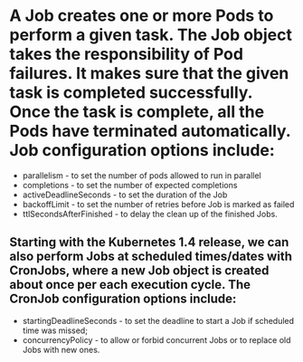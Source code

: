 # A Job creates one or more Pods to perform a given task. The Job object takes the responsibility of Pod failures. It makes sure that the given task is completed successfully. Once the task is complete, all the Pods have terminated automatically. Job configuration options include:
* parallelism - to set the number of pods allowed to run in parallel
* completions - to set the number of expected completions
* activeDeadlineSeconds - to set the duration of the Job
* backoffLimit - to set the number of retries before Job is marked as failed
* ttlSecondsAfterFinished - to delay the clean up of the finished Jobs.

## Starting with the Kubernetes 1.4 release, we can also perform Jobs at scheduled times/dates with CronJobs, where a new Job object is created about once per each execution cycle. The CronJob configuration options include:

* startingDeadlineSeconds - to set the deadline to start a Job if scheduled time was missed;
* concurrencyPolicy - to allow or forbid concurrent Jobs or to replace old Jobs with new ones. 